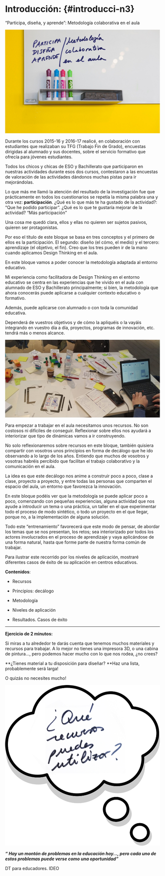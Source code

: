 # Introducción: {#introducci-n3}


“Participa, diseña, y aprende”: Metodología colaborativa en el aula

![](images2/image15.jpg)

Durante los cursos 2015-16 y 2016-17 realicé, en colaboración con estudiantes que realizaban su TFG (Trabajo Fin de Grado), encuestas dirigidas al alumnado y sus docentes, sobre el servicio formativo que ofrecía para jóvenes estudiantes.

Todos los chicos y chicas de ESO y Bachillerato que participaron en nuestras actividades durante esos dos cursos, contestaron a las encuestas de valoración de las actividades dándonos muchas pistas para ir mejorándolas.

Lo que más me llamó la atención del resultado de la investigación fue que prácticamente en todos los cuestionarios se repetía la misma palabra una y otra vez: **participación**. ¿Qué es lo que más te ha gustado de la actividad?: “Que he podido participar”. ¿Qué es lo que te gustaría mejorar de la actividad? “Más participación”

Una cosa me quedó clara, ellos y ellas no quieren ser sujetos pasivos, quieren ser protagonistas.

Por eso el título de este bloque se basa en tres conceptos y el primero de ellos es la participación. El segundo: diseño (el cómo, el medio) y el tercero: aprendizaje (el objetivo, el fin). Creo que los tres pueden ir de la mano cuando aplicamos Design Thinking en el aula.

En este bloque vamos a poder conocer la metodología adaptada al entorno educativo.

Mi experiencia como facilitadora de Design Thinking en el entorno educativo se centra en las experiencias que he vivido en el aula con alumnado de ESO y Bachillerato principalmente; si bien, la metodología que ahora conocerás puede aplicarse a cualquier contexto educativo o formativo.

Además, puede aplicarse con alumnado o con toda la comunidad educativa.

Dependerá de vuestros objetivos y de cómo la apliquéis o la vayáis integrando en vuestro día a día, proyectos, programas de innovación, etc. tendrá más o menos alcance.

![](images2/image28.jpg)

Para empezar a trabajar en el aula necesitamos unos recursos. No son costosos ni difíciles de conseguir. Reflexionar sobre ellos nos ayudará a interiorizar que tipo de dinámicas vamos a ir construyendo.

No solo reflexionaremos sobre recursos en este bloque, también quisiera compartir con vosotros unos principios en forma de decálogo que he ido observando a lo largo de los años. Entiendo que muchos de vosotros y vosotras habréis percibido que facilitan el trabajo colaborativo y la comunicación en el aula.

La idea es que este decálogo nos anime a construir poco a poco, clase a clase, proyecto a proyecto, y entre todas las personas que comparten el espacio del aula, un entorno que favorezca la innovación.

En este bloque podéis ver que la metodología se puede aplicar poco a poco, comenzando con pequeñas experiencias, alguna actividad que nos ayude a introducir un tema o una práctica, un taller en el que experimentar todo el proceso de modo sintético, o todo un proyecto en el que llegar, porque no, a la implementación de alguna solución.

Todo este “entrenamiento” favorecerá que este modo de pensar, de abordar los temas que se nos presentan, los retos; sea interiorizado por todos los actores involucrados en el proceso de aprendizaje y vaya aplicándose de una forma natural, hasta que forme parte de nuestra forma común de trabajar.

Para ilustrar este recorrido por los niveles de aplicación, mostraré diferentes casos de éxito de su aplicación en centros educativos.

**Contenidos**:

- Recursos

- Principios: decálogo

- Metodología

- Niveles de aplicación

- Resultados. Casos de éxito

---

**Ejercicio de 2 minutos:**

Si miras a tu alrededor te darás cuenta que tenemos muchos materiales y recursos para trabajar. A lo mejor no tienes una impresora 3D, o una cabina de pintura…, pero podemos hacer mucho con lo que nos rodea, ¿no crees?

**¿Tienes material a tu disposición para diseñar? **Haz una lista, probablemente será larga!

O quizás no necesites mucho!

![](images2/image19.jpg)

**_“ Hay un montón de problemas en la educación hoy…, pero cada uno de estos problemas puede verse como una oportunidad”_**

DT para educadores. IDEO